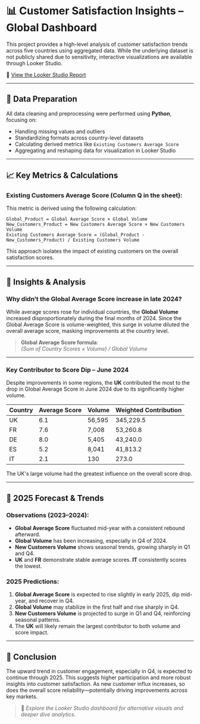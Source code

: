 
# 📊 Customer Satisfaction Insights – Global Dashboard

This project provides a high-level analysis of customer satisfaction trends across five countries using aggregated data. While the underlying dataset is not publicly shared due to sensitivity, interactive visualizations are available through Looker Studio.

🔗 [View the Looker Studio Report](https://lookerstudio.google.com/reporting/ae633f3f-8628-4cc3-a12a-eb24f2621c12)

---

## 🧹 Data Preparation

All data cleaning and preprocessing were performed using **Python**, focusing on:
- Handling missing values and outliers
- Standardizing formats across country-level datasets
- Calculating derived metrics like `Existing Customers Average Score`
- Aggregating and reshaping data for visualization in Looker Studio

---

## 📈 Key Metrics & Calculations

### Existing Customers Average Score (Column Q in the sheet):
This metric is derived using the following calculation:

```plaintext
Global_Product = Global Average Score × Global Volume  
New_Customers_Product = New Customers Average Score × New Customers Volume  
Existing Customers Average Score = (Global_Product - New_Customers_Product) / Existing Customers Volume
```

This approach isolates the impact of existing customers on the overall satisfaction scores.

---

## 🧠 Insights & Analysis

### Why didn’t the Global Average Score increase in late 2024?

While average scores rose for individual countries, the **Global Volume** increased disproportionately during the final months of 2024. Since the Global Average Score is volume-weighted, this surge in volume diluted the overall average score, masking improvements at the country level.

> **Global Average Score formula**:  
> *(Sum of Country Scores × Volume) / Global Volume*

---

### Key Contributor to Score Dip – June 2024

Despite improvements in some regions, the **UK** contributed the most to the drop in Global Average Score in June 2024 due to its significantly higher volume.

| Country | Average Score | Volume  | Weighted Contribution |
|---------|---------------|---------|------------------------|
| UK      | 6.1           | 56,595  | 345,229.5              |
| FR      | 7.6           | 7,008   | 53,260.8               |
| DE      | 8.0           | 5,405   | 43,240.0               |
| ES      | 5.2           | 8,041   | 41,813.2               |
| IT      | 2.1           | 130     | 273.0                  |

The UK's large volume had the greatest influence on the overall score drop.

---

## 🔮 2025 Forecast & Trends

### Observations (2023–2024):
- **Global Average Score** fluctuated mid-year with a consistent rebound afterward.
- **Global Volume** has been increasing, especially in Q4 of 2024.
- **New Customers Volume** shows seasonal trends, growing sharply in Q1 and Q4.
- **UK** and **FR** demonstrate stable average scores. **IT** consistently scores the lowest.

### 2025 Predictions:
1. **Global Average Score** is expected to rise slightly in early 2025, dip mid-year, and recover in Q4.
2. **Global Volume** may stabilize in the first half and rise sharply in Q4.
3. **New Customers Volume** is projected to surge in Q1 and Q4, reinforcing seasonal patterns.
4. The **UK** will likely remain the largest contributor to both volume and score impact.

---

## 📌 Conclusion

The upward trend in customer engagement, especially in Q4, is expected to continue through 2025. This suggests higher participation and more robust insights into customer satisfaction. As new customer influx increases, so does the overall score reliability—potentially driving improvements across key markets.

> 📍 *Explore the Looker Studio dashboard for alternative visuals and deeper dive analytics.*
